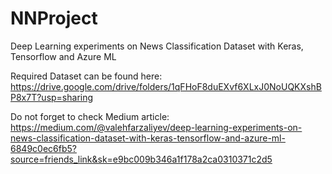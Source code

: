 # NNProject
Deep Learning experiments on News Classification Dataset with Keras, Tensorflow and Azure ML

Required Dataset can be found here: https://drive.google.com/drive/folders/1qFHoF8duEXvf6XLxJ0NoUQKXshBP8x7T?usp=sharing

Do not forget to check Medium article: https://medium.com/@valehfarzaliyev/deep-learning-experiments-on-news-classification-dataset-with-keras-tensorflow-and-azure-ml-6849c0ec6fb5?source=friends_link&sk=e9bc009b346a1f178a2ca0310371c2d5
